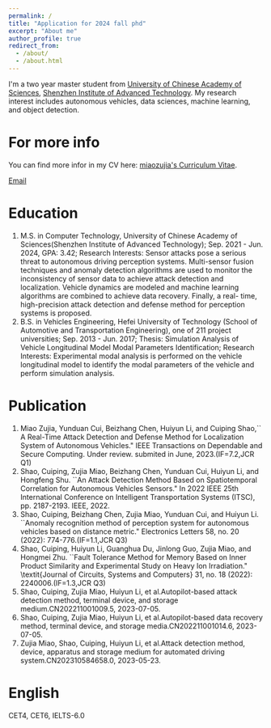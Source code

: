 ```yaml
---
permalink: /
title: "Application for 2024 fall phd"
excerpt: "About me"
author_profile: true
redirect_from: 
  - /about/
  - /about.html
---
```


I'm a two year master student from [University of Chinese Academy of Sciences](https://www.ucas.edu.cn/), [Shenzhen Institute of Advanced Technology](https://www.siat.ac.cn
). My research interest includes autonomous vehicles, data sciences, machine learning, and object detection.

For more info
======

You can find more infor in my CV here: [miaozujia's Curriculum Vitae](../assets/Curriculum_Vitae.pdf).

[Email](miaozujia:miuzujia2018@gmail.com) 

Education
======
1. M.S. in Computer Technology, University of Chinese Academy of Sciences(Shenzhen Institute of Advanced Technology);
   Sep. 2021 - Jun. 2024, GPA: 3.42;
   Research Interests: Sensor attacks pose a serious threat to autonomous driving perception systems. Multi-sensor fusion techniques and anomaly detection algorithms are used to monitor the 
   inconsistency of sensor data to achieve attack detection and localization. Vehicle dynamics are modeled and machine learning algorithms are combined to achieve data recovery. Finally, a real- 
   time, high-precision attack detection and defense method for perception systems is proposed.
2. B.S. in Vehicles Engineering, Hefei University of Technology (School of Automotive and Transportation Engineering), one of 211 project universities;
   Sep. 2013 - Jun. 2017;
   Thesis: Simulation Analysis of Vehicle Longitudinal Model Modal Parameters Identification;
   Research Interests: Experimental modal analysis is performed on the vehicle longitudinal model to identify the modal parameters of the vehicle and perform simulation analysis.

Publication
======
1. Miao Zujia, Yunduan Cui, Beizhang Chen, Huiyun Li, and  Cuiping Shao,`` A Real-Time Attack Detection and Defense Method for Localization System of Autonomous Vehicles." IEEE
   Transactions on Dependable and Secure Computing. Under review. submited in June, 2023.(IF=7.2,JCR Q1)
2. Shao, Cuiping, Zujia Miao, Beizhang Chen, Yunduan Cui, Huiyun Li, and Hongfeng Shu. ``An Attack Detection Method Based on Spatiotemporal Correlation for Autonomous Vehicles Sensors." In 2022 IEEE 25th International Conference on Intelligent Transportation Systems (ITSC), pp. 2187-2193. IEEE, 2022.
3. Shao, Cuiping, Beizhang Chen, Zujia Miao, Yunduan Cui, and Huiyun Li. ``Anomaly recognition method of perception system for autonomous vehicles based on distance metric." Electronics Letters 58, no. 20 (2022): 774-776.(IF=1.1,JCR Q3)
4. Shao, Cuiping, Huiyun Li, Guanghua Du, Jinlong Guo, Zujia Miao, and Hongmei Zhu. ``Fault Tolerance Method for Memory Based on Inner Product Similarity and Experimental Study on Heavy Ion Irradiation." \textit{Journal of Circuits, Systems and Computers} 31, no. 18 (2022): 2240006.(IF=1.3,JCR Q3)
5. Shao, Cuiping, Zujia Miao, Huiyun Li, et al.Autopilot-based attack detection method, terminal device, and storage medium.CN202211001009.5, 2023-07-05.
6. Shao, Cuiping, Zujia Miao, Huiyun Li, et al.Autopilot-based data recovery method, terminal device, and storage media.CN202211001014.6, 2023-07-05.
7. Zujia Miao, Shao, Cuiping,  Huiyun Li, et al.Attack detection method, device, apparatus and storage medium for automated driving system.CN202310584658.0, 2023-05-23.

English
======
CET4, CET6, IELTS-6.0


